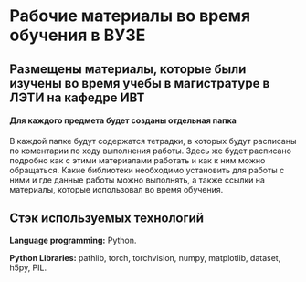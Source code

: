 # Рабочие материалы во время обучения в ВУЗЕ
## Размещены материалы, которые были изучены во время учебы в магистратуре в ЛЭТИ на кафедре ИВТ
#### Для каждого предмета будет созданы отдельная папка 
В каждой папке будут содержатся тетрадки, в которых будут расписаны по коментарии по ходу выполнения работы. Здесь же будет расписано подробно как с этими материалами работать и как к ним можно обращаться. 
Какие библиотеки необходимо установить для работы с ними и где данные работы можно выполнять, а также ссылки на  материалы, которые использовал во время обучения.
## Стэк используемых технологий

**Language programming:** Python.

**Python Libraries:** pathlib, torch, torchvision, numpy, matplotlib, dataset, h5py, PIL.
